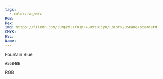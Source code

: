 ```yaml
---
tags:
  - Color/Tag/NTC
RGB:
Hex:
img: https://filedn.com/l0hpzxl1f01yT7GHxtF8cyk/Color%20Snake/standard_csv_to_svg//56B4BE.svg
CMYK:
HSL:
Name:
---
```

Fountain Blue
```palette
#56B4BE
```
RGB
